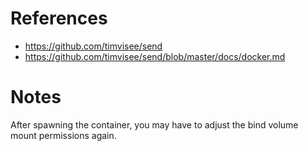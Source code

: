 # References

- https://github.com/timvisee/send
- https://github.com/timvisee/send/blob/master/docs/docker.md

# Notes

After spawning the container, you may have to adjust the bind volume mount permissions again.